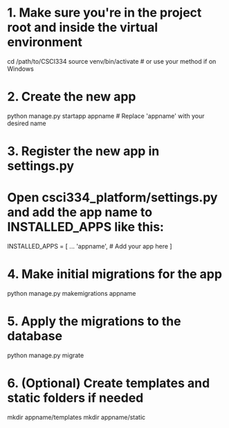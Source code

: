 # 1. Make sure you're in the project root and inside the virtual environment
cd /path/to/CSCI334
source venv/bin/activate  # or use your method if on Windows

# 2. Create the new app
python manage.py startapp appname   # Replace 'appname' with your desired name

# 3. Register the new app in settings.py
# Open csci334_platform/settings.py and add the app name to INSTALLED_APPS like this:

INSTALLED_APPS = [
    ...
    'appname',  #  Add your app here
]

# 4. Make initial migrations for the app
python manage.py makemigrations appname

# 5. Apply the migrations to the database
python manage.py migrate

# 6. (Optional) Create templates and static folders if needed
mkdir appname/templates
mkdir appname/static